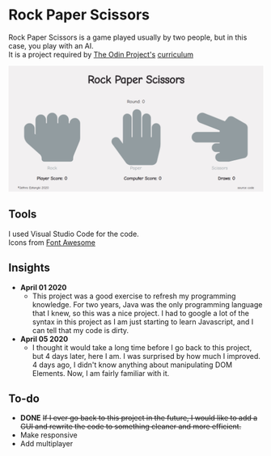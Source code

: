 # Rock Paper Scissors
Rock Paper Scissors is a game played usually by two people, but in this case, you play with an AI.
<br> It is a project required by [The Odin Project's](https://www.theodinproject.com/) [curriculum](https://www.theodinproject.com/courses/web-development-101/lessons/rock-paper-scissors)

![](screenshot.png)

## Tools
I used Visual Studio Code for the code.<br>
Icons from [Font Awesome](https://fontawesome.com/)

## Insights
* <strong>April 01 2020</strong>
  * This project was a good exercise to refresh my programming knowledge. For two years, Java was the only programming language that I knew, so this was a nice project. I had to google a lot of the syntax in this project as I am just starting to learn Javascript, and I can tell that my code is dirty.
* <strong>April 05 2020</strong>
  * I thought it would take a long time before I go back to this project, but 4 days later, here I am. I was surprised by how much I improved. 4 days ago, I didn't know anything about manipulating DOM Elements. Now, I am fairly familiar with it.
  

## To-do
* <strong>DONE</strong> <strike>If I ever go back to this project in the future, I would like to add a GUI and rewrite the code to something cleaner and more efficient.</strike>
* Make responsive
* Add multiplayer
